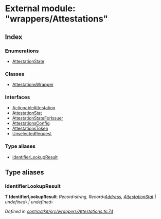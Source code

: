 # External module: "wrappers/Attestations"

## Index

### Enumerations

* [AttestationState](../enums/_wrappers_attestations_.attestationstate.md)

### Classes

* [AttestationsWrapper](../classes/_wrappers_attestations_.attestationswrapper.md)

### Interfaces

* [ActionableAttestation](../interfaces/_wrappers_attestations_.actionableattestation.md)
* [AttestationStat](../interfaces/_wrappers_attestations_.attestationstat.md)
* [AttestationStateForIssuer](../interfaces/_wrappers_attestations_.attestationstateforissuer.md)
* [AttestationsConfig](../interfaces/_wrappers_attestations_.attestationsconfig.md)
* [AttestationsToken](../interfaces/_wrappers_attestations_.attestationstoken.md)
* [UnselectedRequest](../interfaces/_wrappers_attestations_.unselectedrequest.md)

### Type aliases

* [IdentifierLookupResult](_wrappers_attestations_.md#identifierlookupresult)

## Type aliases

###  IdentifierLookupResult

Ƭ **IdentifierLookupResult**: *Record‹string, Record‹[Address](_base_.md#address), [AttestationStat](../interfaces/_wrappers_attestations_.attestationstat.md) | undefined› | undefined›*

*Defined in [contractkit/src/wrappers/Attestations.ts:74](https://github.com/celo-org/celo-monorepo/blob/master/packages/contractkit/src/wrappers/Attestations.ts#L74)*
